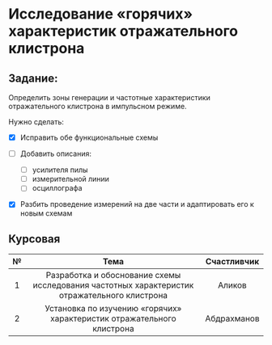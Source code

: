 # Исследование «горячих» характеристик отражательного клистрона

## Задание:
Определить зоны генерации и частотные характеристики отражательного клистрона в импульсном режиме.

Нужно сделать:

* [x] Исправить обе функциональные схемы
* [ ] Добавить описания:
    + [ ] усилителя пилы
    + [ ] измерительной линии
    + [ ] осциллографа
* [x] Разбить проведение измерений на две части и адаптировать его к новым схемам


## Курсовая

|№|Тема|Счастливчик|
|:-:|:-:|:-:|
|1| Разработка и обоснование схемы исследования частотных характеристик отражательного клистрона | Аликов |
|2| Установка по изучению «горячих» характеристик отражательного клистрона | Абдрахманов |
